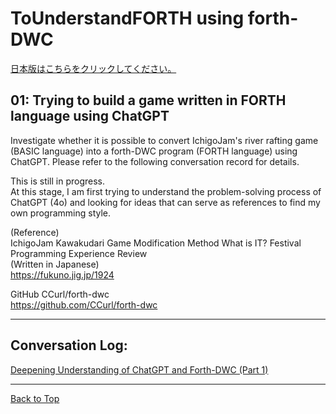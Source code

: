 # ToUnderstandFORTH using forth-DWC  
[ 日本版はこちらをクリックしてください。](README.md)   
  
## 01: Trying to build a game written in FORTH language using ChatGPT<br/>
Investigate whether it is possible to convert IchigoJam's river rafting game (BASIC language) into a forth-DWC program (FORTH language) using ChatGPT. Please refer to the following conversation record for details.  
  
  
This is still in progress.  
 At this stage, I am first trying to understand the problem-solving process of ChatGPT (4o) and looking for ideas that can serve as references to find my own programming style.  
  
  
(Reference)  
IchigoJam Kawakudari Game Modification Method What is IT? Festival Programming Experience Review  
(Written in Japanese)  
https://fukuno.jig.jp/1924  
  
GitHub CCurl/forth-dwc  
https://github.com/CCurl/forth-dwc  
  
---
  
## Conversation Log:  
  
[ Deepening Understanding of ChatGPT and Forth-DWC (Part 1)](ChatGPT_Kawakudari_01.MD)  
  
  
---
  
[ Back to Top](README_ENG.md)  
  




